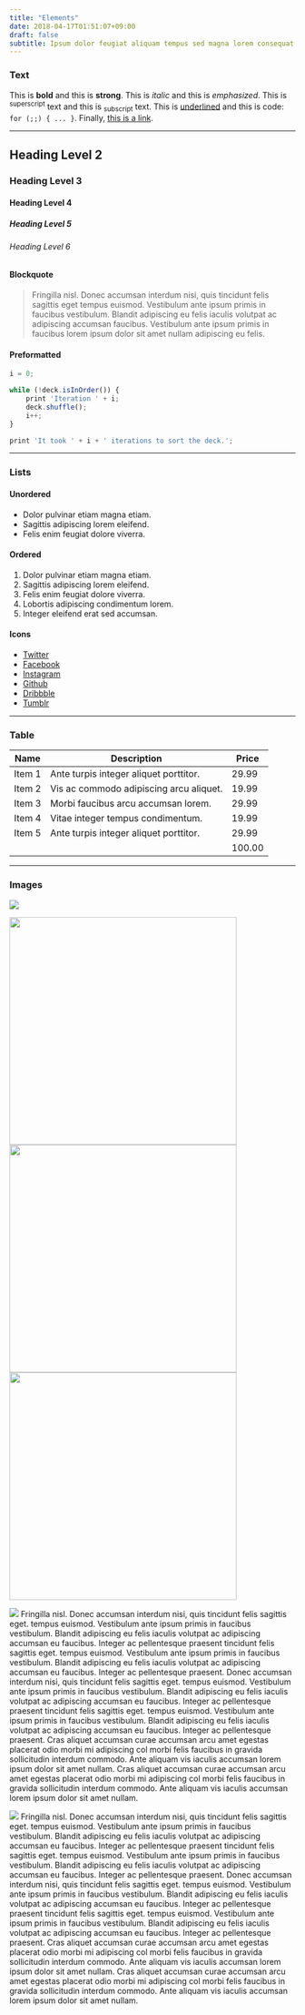 ```yaml
---
title: "Elements"
date: 2018-04-17T01:51:07+09:00
draft: false
subtitle: Ipsum dolor feugiat aliquam tempus sed magna lorem consequat accumsan
---
```


### Text

This is <b>bold</b> and this is **strong**.
This is <i>italic</i> and this is *emphasized*.
This is <sup>superscript</sup> text and this is <sub>subscript</sub> text.
This is <u>underlined</u> and this is code: `for (;;) { ... }`.
Finally, [this is a link](#).

---

## Heading Level 2
### Heading Level 3
#### Heading Level 4
##### Heading Level 5
###### Heading Level 6

#### Blockquote

> Fringilla nisl. Donec accumsan interdum nisi, quis tincidunt felis sagittis eget tempus euismod. Vestibulum ante ipsum primis in faucibus vestibulum. Blandit adipiscing eu felis iaculis volutpat ac adipiscing accumsan faucibus. Vestibulum ante ipsum primis in faucibus lorem ipsum dolor sit amet nullam adipiscing eu felis.

#### Preformatted

```javascript
i = 0;

while (!deck.isInOrder()) {
    print 'Iteration ' + i;
    deck.shuffle();
    i++;
}

print 'It took ' + i + ' iterations to sort the deck.';
```

---

### Lists

#### Unordered

* Dolor pulvinar etiam magna etiam.
* Sagittis adipiscing lorem eleifend.
* Felis enim feugiat dolore viverra.

#### Ordered

1. Dolor pulvinar etiam magna etiam.
1. Sagittis adipiscing lorem eleifend.
1. Felis enim feugiat dolore viverra.
1. Lobortis adipiscing condimentum lorem.
1. Integer eleifend erat sed accumsan.

#### Icons

* <a href="#" class="icon fa-twitter"><span class="label">Twitter</span></a>
* <a href="#" class="icon fa-facebook"><span class="label">Facebook</span></a>
* <a href="#" class="icon fa-instagram"><span class="label">Instagram</span></a>
* <a href="#" class="icon fa-github"><span class="label">Github</span></a>
* <a href="#" class="icon fa-dribbble"><span class="label">Dribbble</span></a>
* <a href="#" class="icon fa-tumblr"><span class="label">Tumblr</span></a>

---

### Table

| Name | Description | Price |
|------|-------------|-------|
| Item 1 | Ante turpis integer aliquet porttitor. | 29.99 |
| Item 2 | Vis ac commodo adipiscing arcu aliquet. | 19.99 |
| Item 3 | Morbi faucibus arcu accumsan lorem. | 29.99 |
| Item 4 | Vitae integer tempus condimentum. | 19.99 |
| Item 5 | Ante turpis integer aliquet porttitor. | 29.99 |
|  |  | 100.00 |

---

### Images

![](/img/pic07.jpg)

<img src="/img/pic02.jpg" width="400px">
<img src="/img/pic03.jpg" width="400px">
<img src="/img/pic04.jpg" width="400px">

<span class="image left">![](/img/pic08.jpg)</span>
Fringilla nisl. Donec accumsan interdum nisi, quis tincidunt felis sagittis eget. tempus euismod. Vestibulum ante ipsum primis in faucibus vestibulum. Blandit adipiscing eu felis iaculis volutpat ac adipiscing accumsan eu faucibus. Integer ac pellentesque praesent tincidunt felis sagittis eget. tempus euismod. Vestibulum ante ipsum primis in faucibus vestibulum. Blandit adipiscing eu felis iaculis volutpat ac adipiscing accumsan eu faucibus. Integer ac pellentesque praesent. Donec accumsan interdum nisi, quis tincidunt felis sagittis eget. tempus euismod. Vestibulum ante ipsum primis in faucibus vestibulum. Blandit adipiscing eu felis iaculis volutpat ac adipiscing accumsan eu faucibus. Integer ac pellentesque praesent tincidunt felis sagittis eget. tempus euismod. Vestibulum ante ipsum primis in faucibus vestibulum. Blandit adipiscing eu felis iaculis volutpat ac adipiscing accumsan eu faucibus. Integer ac pellentesque praesent. Cras aliquet accumsan curae accumsan arcu amet egestas placerat odio morbi mi adipiscing col morbi felis faucibus in gravida sollicitudin interdum commodo. Ante aliquam vis iaculis accumsan lorem ipsum dolor sit amet nullam. Cras aliquet accumsan curae accumsan arcu amet egestas placerat odio morbi mi adipiscing col morbi felis faucibus in gravida sollicitudin interdum commodo. Ante aliquam vis iaculis accumsan lorem ipsum dolor sit amet nullam.

<span class="image right">![](/img/pic08.jpg)</span>
Fringilla nisl. Donec accumsan interdum nisi, quis tincidunt felis sagittis eget. tempus euismod. Vestibulum ante ipsum primis in faucibus vestibulum. Blandit adipiscing eu felis iaculis volutpat ac adipiscing accumsan eu faucibus. Integer ac pellentesque praesent tincidunt felis sagittis eget. tempus euismod. Vestibulum ante ipsum primis in faucibus vestibulum. Blandit adipiscing eu felis iaculis volutpat ac adipiscing accumsan eu faucibus. Integer ac pellentesque praesent. Donec accumsan interdum nisi, quis tincidunt felis sagittis eget. tempus euismod. Vestibulum ante ipsum primis in faucibus vestibulum. Blandit adipiscing eu felis iaculis volutpat ac adipiscing accumsan eu faucibus. Integer ac pellentesque praesent tincidunt felis sagittis eget. tempus euismod. Vestibulum ante ipsum primis in faucibus vestibulum. Blandit adipiscing eu felis iaculis volutpat ac adipiscing accumsan eu faucibus. Integer ac pellentesque praesent. Cras aliquet accumsan curae accumsan arcu amet egestas placerat odio morbi mi adipiscing col morbi felis faucibus in gravida sollicitudin interdum commodo. Ante aliquam vis iaculis accumsan lorem ipsum dolor sit amet nullam. Cras aliquet accumsan curae accumsan arcu amet egestas placerat odio morbi mi adipiscing col morbi felis faucibus in gravida sollicitudin interdum commodo. Ante aliquam vis iaculis accumsan lorem ipsum dolor sit amet nullam.

